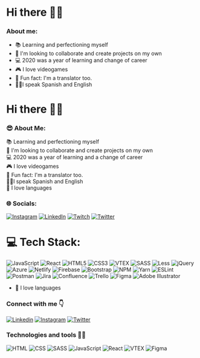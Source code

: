 # Hi there 🙋‍♀️

### About me:

- 📚 Learning and perfectioning myself
- 👊 I'm looking to collaborate and create projects on my own
- 💻 2020 was a year of learning and change of career
- 🎮 I love videogames
- 🙊 Fun fact: I'm a translator too.
- 🧏‍♀️I speak Spanish and English
# Hi there 🙋‍♀️

### 😎 About Me:
📚 Learning and perfectioning myself<br>👊 I'm looking to collaborate and create projects on my own<br>💻 2020 was a year of learning and a change of career<br>🎮 I love videogames<br>🙊 Fun fact: I'm a translator too.<br>🧏‍♀️I speak Spanish and English<br>💜 I love languages

### 🌐 Socials:
[![Instagram](https://img.shields.io/badge/Instagram-%23E4405F.svg?style=for-the-badge&logo=Instagram&logoColor=white)](https://instagram.com/shicaacodes) [![LinkedIn](https://img.shields.io/badge/LinkedIn-%230077B5.svg?style=for-the-badge&logo=linkedin&logoColor=white)](https://linkedin.com/in/phoebe-wilckens) [![Twitch](https://img.shields.io/badge/Twitch-%239146FF.svg?style=for-the-badge&logo=Twitch&logoColor=white)](https://twitch.tv/shicaa) [![Twitter](https://img.shields.io/badge/Twitter-%231DA1F2.svg?style=for-the-badge&logo=Twitter&logoColor=white)](https://twitter.com/shicaap) 
# 💻 Tech Stack:
![JavaScript](https://img.shields.io/badge/javascript-%23323330.svg?style=for-the-badge&logo=javascript&logoColor=%23F7DF1E) ![React](https://img.shields.io/badge/react-%2320232a.svg?style=for-the-badge&logo=react&logoColor=%2361DAFB) ![HTML5](https://img.shields.io/badge/html5-%23E34F26.svg?style=for-the-badge&logo=html5&logoColor=white) ![CSS3](https://img.shields.io/badge/css3-%231572B6.svg?style=for-the-badge&logo=css3&logoColor=white) ![VTEX](https://img.shields.io/badge/VTEX-ED125F?style=for-the-badge&logo=vtex&logoColor=white) ![SASS](https://img.shields.io/badge/SASS-hotpink.svg?style=for-the-badge&logo=SASS&logoColor=white) ![Less](https://img.shields.io/badge/less-2B4C80?style=for-the-badge&logo=less&logoColor=white) ![jQuery](https://img.shields.io/badge/jquery-%230769AD.svg?style=for-the-badge&logo=jquery&logoColor=white) ![Azure](https://img.shields.io/badge/azure-%230072C6.svg?style=for-the-badge&logo=azure-devops&logoColor=white) ![Netlify](https://img.shields.io/badge/netlify-%23000000.svg?style=for-the-badge&logo=netlify&logoColor=#00C7B7) ![Firebase](https://img.shields.io/badge/firebase-%23039BE5.svg?style=for-the-badge&logo=firebase) ![Bootstrap](https://img.shields.io/badge/bootstrap-%23563D7C.svg?style=for-the-badge&logo=bootstrap&logoColor=white)  ![NPM](https://img.shields.io/badge/NPM-%23000000.svg?style=for-the-badge&logo=npm&logoColor=white) ![Yarn](https://img.shields.io/badge/yarn-%232C8EBB.svg?style=for-the-badge&logo=yarn&logoColor=white)  ![ESLint](https://img.shields.io/badge/ESLint-4B3263?style=for-the-badge&logo=eslint&logoColor=white) ![Postman](https://img.shields.io/badge/Postman-FF6C37?style=for-the-badge&logo=postman&logoColor=white) ![Jira](https://img.shields.io/badge/jira-%230A0FFF.svg?style=for-the-badge&logo=jira&logoColor=white) ![Confluence](https://img.shields.io/badge/confluence-%23172BF4.svg?style=for-the-badge&logo=confluence&logoColor=white) ![Trello](https://img.shields.io/badge/Trello-%23026AA7.svg?style=for-the-badge&logo=Trello&logoColor=white) 	![Figma](https://img.shields.io/badge/figma-%23F24E1E.svg?style=for-the-badge&logo=figma&logoColor=white) ![Adobe Illustrator](https://img.shields.io/badge/adobeillustrator-%23FF9A00.svg?style=for-the-badge&logo=adobeillustrator&logoColor=white)


- 💜 I love languages

### Connect with me 👇

[![Linkedin](https://imgur.com/lTYnnv7.png)](https://www.linkedin.com/in/phoebe-wilckens/) [![Instagram](https://imgur.com/sqsE252.png)](https://www.instagram.com/shicaacodes/) [![Twitter](https://imgur.com/SKRlEyA.png)](https://twitter.com/shicaap)

### Technologies and tools 👩‍💻

![HTML](https://i.imgur.com/CSYqKot.png) ![CSS](https://imgur.com/r8SEo0Z.png) ![SASS](https://i.imgur.com/zjRd6bd.png) ![JavaScript](https://i.imgur.com/stMC6CK.png) ![React](https://i.imgur.com/B35dNgY.png) ![VTEX](https://i.imgur.com/Y0YioDT.png) ![Figma](https://i.imgur.com/K7Q2ahe.png)
